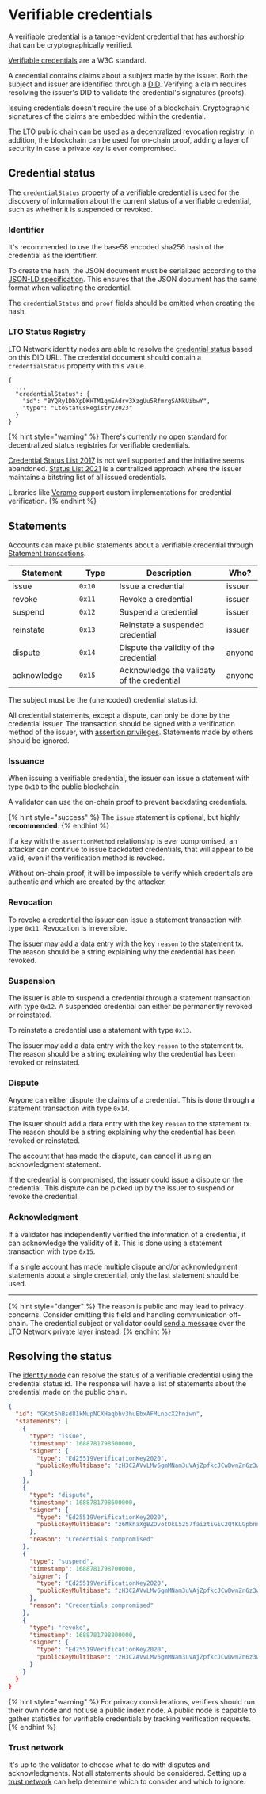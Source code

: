 # Verifiable credentials

A verifiable credential is a tamper-evident credential that has authorship that can be cryptographically verified.

[Verifiable credentials](https://www.w3.org/TR/vc-data-model/) are a W3C standard.

A credential contains claims about a subject made by the issuer. Both the subject and issuer are identified through a [DID](decentralized-identifiers.md). Verifying a claim requires resolving the issuer's DID to validate the credential's signatures (proofs).

Issuing credentials doesn't require the use of a blockchain. Cryptographic signatures of the claims are embedded within the credential.

The LTO public chain can be used as a decentralized revocation registry. In addition, the blockchain can be used for on-chain proof, adding a layer of security in case a private key is ever compromised.

## Credential status

The `credentialStatus` property of a verifiable credential is used for the discovery of information about the current status of a verifiable credential, such as whether it is suspended or revoked.

### Identifier

It's recommended to use the base58 encoded sha256 hash of the credential as the identifierr.

To create the hash, the JSON document must be serialized according to the [JSON-LD specification](https://www.w3.org/TR/json-ld/). This ensures that the JSON document has the same format when validating the credential.

The `credentialStatus` and `proof` fields should be omitted when creating the hash.

### LTO Status Registry

LTO Network identity nodes are able to resolve the [credential status](https://www.w3.org/TR/vc-data-model/#status) based on this DID URL. The credential document should contain a `credentialStatus` property with this value.

```
{
  ...
  "credentialStatus": {
    "id": "BYQRy1DbXpDKHTM1qmEAdrv3XzgUu5RfmrgSANkUibwY",
    "type": "LtoStatusRegistry2023"
  }
}
```

{% hint style="warning" %}
There's currently no open standard for decentralized status registries for verifiable credentials.

[Credential Status List 2017](https://w3c-ccg.github.io/vc-csl2017/) is not well supported and the initiative seems abandoned. [Status List 2021](https://www.w3.org/TR/vc-status-list/) is a centralized approach where the issuer maintains a bitstring list of all issued credentials.

Libraries like [Veramo](https://veramo.io/) support custom implementations for credential verification.
{% endhint %}

## Statements

Accounts can make public statements about a verifiable credential through [Statement transactions](broken-reference).

<table><thead><tr><th width="149.33333333333331">Statement</th><th width="108">Type</th><th width="361">Description</th><th>Who?</th></tr></thead><tbody><tr><td>issue</td><td><code>0x10</code></td><td>Issue a credential</td><td>issuer</td></tr><tr><td>revoke</td><td><code>0x11</code></td><td>Revoke a credential</td><td>issuer</td></tr><tr><td>suspend</td><td><code>0x12</code></td><td>Suspend a credential</td><td>issuer</td></tr><tr><td>reinstate</td><td><code>0x13</code></td><td>Reinstate a suspended credential</td><td>issuer</td></tr><tr><td>dispute</td><td><code>0x14</code></td><td>Dispute the validity of the credential</td><td>anyone</td></tr><tr><td>acknowledge</td><td><code>0x15</code></td><td>Acknowledge the validaty of the credential</td><td>anyone</td></tr></tbody></table>

The subject must be the (unencoded) credential status id.

All credential statements, except a dispute, can only be done by the credential issuer. The transaction should be signed with a verification method of the issuer, with [assertion privileges](https://www.w3.org/TR/did-core/#assertion). Statements made by others should be ignored.

### Issuance

When issuing a verifiable credential, the issuer can issue a statement with type `0x10` to the public blockchain.

A validator can use the on-chain proof to prevent backdating credentials.

{% hint style="success" %}
The `issue` statement is optional, but highly **recommended**.
{% endhint %}

If a key with the `assertionMethod` relationship is ever compromised, an attacker can continue to issue backdated credentials, that will appear to be valid, even if the verification method is revoked.&#x20;

Without on-chain proof, it will be impossible to verify which credentials are authentic and which are created by the attacker.&#x20;

### Revocation

To revoke a credential the issuer can issue a statement transaction with type `0x11`. Revocation is irreversible.

The issuer may add a data entry with the key `reason` to the statement tx. The reason should be a string explaining why the credential has been revoked.

### Suspension

The issuer is able to suspend a credential through a statement transaction with type `0x12`. A suspended credential can either be permanently revoked or reinstated.

To reinstate a credential use a statement with type `0x13`.

The issuer may add a data entry with the key `reason` to the statement tx. The reason should be a string explaining why the credential has been revoked or reinstated.

### Dispute

Anyone can either dispute the claims of a credential. This is done through a statement transaction with type `0x14`.

The issuer should add a data entry with the key `reason` to the statement tx. The reason should be a string explaining why the credential has been revoked or reinstated.

The account that has made the dispute, can cancel it using an acknowledgment statement.

If the credential is compromised, the issuer could issue a dispute on the credential. This dispute can be picked up by the issuer to suspend or revoke the credential.

### Acknowledgment

If a validator has independently verified the information of a credential, it can acknowledge the validity of it. This is done using a statement transaction with type `0x15`.

If a single account has made multiple dispute and/or acknowledgment statements about a single credential, only the last statement should be used.

***

{% hint style="danger" %}
The reason is public and may lead to privacy concerns. Consider omitting this field and handling communication off-chain. The credential subject or validator could [send a message](../private/messaging/) over the LTO Network private layer instead.
{% endhint %}

## Resolving the status

The [identity node](../../node/identity-node/) can resolve the status of a verifiable credential using the credential status id. The response will have a list of statements about the credential made on the public chain.

```json
{
  "id": "GKot5hBsd81kMupNCXHaqbhv3huEbxAFMLnpcX2hniwn",
  "statements": [
    {
      "type": "issue",
      "timestamp": 1688781798500000,
      "signer": {
        "type": "Ed25519VerificationKey2020",
        "publicKeyMultibase": "zH3C2AVvLMv6gmMNam3uVAjZpfkcJCwDwnZn6z3wXmqPV"
      }
    },
    {
      "type": "dispute",
      "timestamp": 1688781798600000,
      "signer": {
        "type": "Ed25519VerificationKey2020",
        "publicKeyMultibase": "z6MkhaXgBZDvotDkL5257faiztiGiC2QtKLGpbnnEGta2doK"
      },
      "reason": "Credentials compromised"
    },
    {
      "type": "suspend",
      "timestamp": 1688781798700000,
      "signer": {
        "type": "Ed25519VerificationKey2020",
        "publicKeyMultibase": "zH3C2AVvLMv6gmMNam3uVAjZpfkcJCwDwnZn6z3wXmqPV"
      },
      "reason": "Credentials compromised"
    },
    {
      "type": "revoke",
      "timestamp": 1688781798800000,
      "signer": {
        "type": "Ed25519VerificationKey2020",
        "publicKeyMultibase": "zH3C2AVvLMv6gmMNam3uVAjZpfkcJCwDwnZn6z3wXmqPV"
      }
    }    
  }
}
```

{% hint style="warning" %}
For privacy considerations, verifiers should run their own node and not use a public index node. A public node is capable to gather statistics for verifiable credentials by tracking verification requests.
{% endhint %}

### Trust network

It's up to the validator to choose what to do with disputes and acknowledgments. Not all statements should be considered. Setting up a [trust network](trust-network.md) can help determine which to consider and which to ignore.
